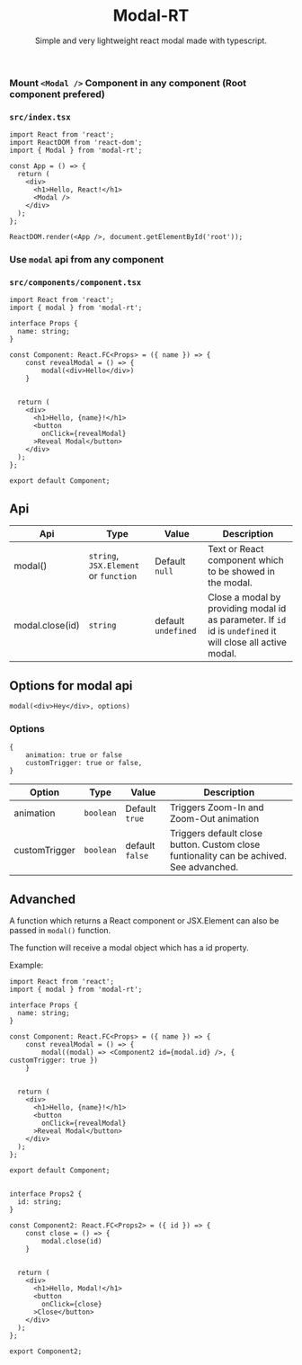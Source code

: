 # <div align="center">Modal-RT</div>

<div align="center">Simple and very lightweight react modal made with typescript.</div>

<br>
<br>

### Mount `<Modal />` Component in any component (Root component prefered)

### `src/index.tsx`

```
import React from 'react';
import ReactDOM from 'react-dom';
import { Modal } from 'modal-rt';

const App = () => {
  return (
    <div>
      <h1>Hello, React!</h1>
      <Modal />
    </div>
  );
};

ReactDOM.render(<App />, document.getElementById('root'));
```

### Use `modal` api from any component

### `src/components/component.tsx`

```
import React from 'react';
import { modal } from 'modal-rt';

interface Props {
  name: string;
}

const Component: React.FC<Props> = ({ name }) => {
    const revealModal = () => {
        modal(<div>Hello</div>)
    }


  return (
    <div>
      <h1>Hello, {name}!</h1>
      <button
        onClick={revealModal}
      >Reveal Modal</button>
    </div>
  );
};

export default Component;
```

## Api

| Api             | Type                                  | Value               | Description                                                                                                 |
| --------------- | ------------------------------------- | ------------------- | ----------------------------------------------------------------------------------------------------------- |
| modal()         | `string`, `JSX.Element` or `function` | Default `null`      | Text or React component which to be showed in the modal.                                                    |
| modal.close(id) | `string`                              | default `undefined` | Close a modal by providing modal id as parameter. If `id` id is `undefined` it will close all active modal. |

## Options for modal api

`modal(<div>Hey</div>, options)`

### Options

```
{
    animation: true or false
    customTrigger: true or false,
}
```

| Option        | Type      | Value           | Description                                                                             |
| ------------- | --------- | --------------- | --------------------------------------------------------------------------------------- |
| animation     | `boolean` | Default `true`  | Triggers Zoom-In and Zoom-Out animation                                                 |
| customTrigger | `boolean` | default `false` | Triggers default close button. Custom close funtionality can be achived. See advanched. |

## Advanched

A function which returns a React component or JSX.Element can also be passed in `modal()` function.

The function will receive a modal object which has a id property.

Example:

```
import React from 'react';
import { modal } from 'modal-rt';

interface Props {
  name: string;
}

const Component: React.FC<Props> = ({ name }) => {
    const revealModal = () => {
        modal((modal) => <Component2 id={modal.id} />, { customTrigger: true })
    }


  return (
    <div>
      <h1>Hello, {name}!</h1>
      <button
        onClick={revealModal}
      >Reveal Modal</button>
    </div>
  );
};

export default Component;


interface Props2 {
  id: string;
}

const Component2: React.FC<Props2> = ({ id }) => {
    const close = () => {
        modal.close(id)
    }


  return (
    <div>
      <h1>Hello, Modal!</h1>
      <button
        onClick={close}
      >Close</button>
    </div>
  );
};

export Component2;
```
